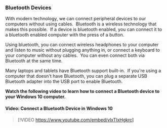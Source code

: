 ### Bluetooth Devices

With modern technology, we can connect peripheral devices to our computers without using cables.  Bluetooth is a wireless technology that makes this possible.  If a device is bluetooth enabled, you can connect it to a bluetooth enabled computer with the press of a button.

Using bluetooth, you can connect wireless headphones to your computer and listen to music without plugging anything in, or connect a keyboard to your computer without any cables.  You can even connect both via Bluetooth at the same time.

Many laptops and tablets have Bluetooth support built-in.  If you're using a computer that doesn't have Bluetooth, you can plug a separate USB Bluetooth adapter into the USB port to enable Bluetooth.

**Watch the following video to learn how to connect a Bluetooth device to your Windows 10 computer.**


#### Video: Connect a Bluetooth Device in Windows 10
> [!VIDEO https://www.youtube.com/embed/vlxTIxHgkrc]


